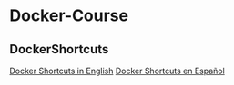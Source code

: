 # Docker-Course

## DockerShortcuts

[Docker Shortcuts in English](./doc/Shortcuts_EN.md)
[Docker Shortcuts en Español](./doc/Shortcuts_ES.md)